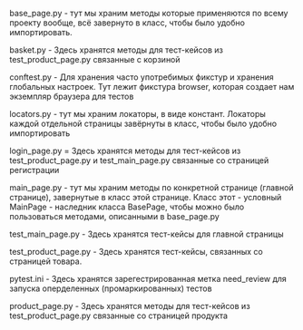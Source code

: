 base_page.py - тут мы храним методы которые применяются по всему проекту вообще, всё завернуто в класс, чтобы было удобно импортировать.

basket.py - Здесь хранятся методы для тест-кейсов из test_product_page.py связанные с корзиной

conftest.py -  Для хранения часто употребимых фикстур и хранения глобальных настроек. Тут лежит фикстура browser, которая создает нам экземпляр браузера для тестов

locators.py - тут мы храним локаторы, в виде констант. Локаторы каждой отдельной страницы завёрнуты в класс, чтобы было удобно импортировать

login_page.py = Здесь хранятся методы для тест-кейсов из test_product_page.py и test_main_page.py связанные со страницей регистрации

main_page.py - тут мы храним методы по конкретной странице (главной странице), завернутые в класс этой странице.
Класс этот - условный MainPage - наследник класса BasePage, чтобы можно было пользоваться методами, описанными в base_page.py

test_main_page.py - Здесь хранятся тест-кейсы для главной страницы

test_product_page.py - Здесь хранятся тест-кейсы, связанных со страницей товара.

pytest.ini - Здесь хранятся зарегестрированная метка need_review для запуска оперделенных (промаркированных) тестов

product_page.py - Здесь хранятся методы для тест-кейсов из test_product_page.py связанные со страницей продукта
